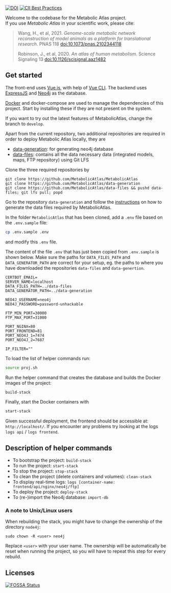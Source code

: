[![DOI](https://zenodo.org/badge/53664497.svg)](https://zenodo.org/badge/latestdoi/53664497)
[![CII Best Practices](https://bestpractices.coreinfrastructure.org/projects/4276/badge)](https://bestpractices.coreinfrastructure.org/projects/4276)

Welcome to the codebase for the Metabolic Atlas project.  
If you use *Metabolic Atlas* in your scientific work, please cite:
> Wang, H., et al, 2021. _Genome-scale metabolic network reconstruction of model animals as a platform for translational research_. PNAS 118 [doi:10.1073/pnas.2102344118](https://doi.org/10.1073/pnas.2102344118)
>
> Robinson, J., et al, 2020. _An atlas of human metabolism_. Science Signaling 13 [doi:10.1126/scisignal.aaz1482 ](https://doi.org/10.1126/scisignal.aaz1482)


## Get started
The front-end uses [Vue.js](https://vuejs.org), with help of [Vue CLI](https://cli.vuejs.org/). The backend uses [ExpressJS](https://expressjs.com/) and [Neo4j](https://neo4j.com/) as the database.  

[Docker](https://www.docker.com/products/docker) and docker-compose are used to manage the dependencies of this project. Start by installing these if they are not present on the system.

If you want to try out the latest features of MetabolicAtlas, change the branch to `develop`.

Apart from the current repository, two additional repositories are required in
order to deploy Metabolic Atlas locally, they are

* [data-generation](https://github.com/MetabolicAtlas/data-generation): for generating neo4j database
* [data-files](https://github.com/MetabolicAtlas/data-files): contains all the data necessary data (integrated models, maps, FTP repository) using Git LFS

Clone the three required repositories by 

    git clone https://github.com/MetabolicAtlas/MetabolicAtlas
    git clone https://github.com/MetabolicAtlas/data-generation
    git clone https://github.com/MetabolicAtlas/data-files && pushd data-files; git lfs pull; popd


Go to the repository `data-generation` and follow the
[instructions](https://github.com/MetabolicAtlas/data-generation#readme) on how to generate the data files required by MetabolicAtlas.

In the folder `MetabolicAtlas` that has been cloned, add a `.env` file based on the `.env.sample` file:
```bash
cp .env.sample .env
```
and modify this `.env` file.

The content of the file `.env` that has just been copied from `.env.sample` is
shown below. Make sure the paths for `DATA_FILES_PATH` and
`DATA_GENERATOR_PATH` are correct for your setup, eg. the paths to where you have
downloaded the repositories `data-files` and `data-genertion`.


```
CERTBOT_EMAIL=
SERVER_NAME=localhost
DATA_FILES_PATH=../data-files
DATA_GENERATOR_PATH=../data-generation

NEO4J_USERNAME=neo4j
NEO4J_PASSWORD=password-unhackable

FTP_MIN_PORT=30000
FTP_MAX_PORT=31000

PORT_NGINX=80
PORT_FRONTEND=81
PORT_NEO4J_1=7474
PORT_NEO4J_2=7687

IP_FILTER=""
```

To load the list of helper commands run:
```bash
source proj.sh
```

Run the helper command that creates the database and builds the Docker images of the project:
```bash
build-stack
```

Finally, start the Docker containers with
```bash
start-stack
```

Given successful deployment, the frontend should be accessible at: `http://localhost/`. If you encounter any problems try looking at the logs `logs api` / `logs frontend`.

## Description of helper commands

* To bootstrap the project: `build-stack`
* To run the project: `start-stack`
* To stop the project: `stop-stack`
* To clean the project (delete containers and volumes): `clean-stack`
* To display real-time logs: `logs [container-name: frontend/api/nginx/neo4j/ftp]`
* To deploy the project: `deploy-stack`
* To (re-)import the Neo4j database: `import-db`

### A note to Unix/Linux users

When rebuilding the stack, you might have to change the ownership of the directory `node4j`:
```
sudo chown -R <user> neo4j
```
Replace `<user>` with your user name.
The ownership will be automatically be reset when running the project, so you will
have to repeat this step for every rebuild.


## Licenses

[![FOSSA Status](https://app.fossa.com/api/projects/git%2Bgithub.com%2FMetabolicAtlas%2FMetabolicAtlas.svg?type=large)](https://app.fossa.com/projects/git%2Bgithub.com%2FMetabolicAtlas%2FMetabolicAtlas?ref=badge_large)
